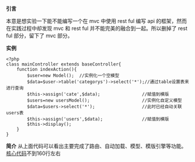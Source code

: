 **引言**

本意是想实验一下能不能编写一个在 mvc 中使用 rest ful 编写 api 的框架，然而在实践过程中却发现 mvc 和 rest ful 并不能完美的融合到一起。所以删掉了 rest ful 部分，留下了 mvc 部分。

**实例**

    <?php
	class mainController extends baseController{
		function indexAction(){
			$user=new Model();	//实例化一个空模型
			$data=$user->table('categorys')->select('*');//通过table设置表来进行查询
			$this->assign('cate',$data);				//赋值到模版
			$users=new usersModel();					//实例化自定义模型
			$data=$users->select('*');					//此时已经自动关联users表
			$this->assign('users',$data);				//赋值到模版
			$this->display();
		}
	}
**简介**
从上面代码可以看出主要完成了路由、自动加载、模型、模版引擎等功能。[核心代码](https://github.com/eyblog/mvc/blob/master/lib/system.php)不到160行左右
